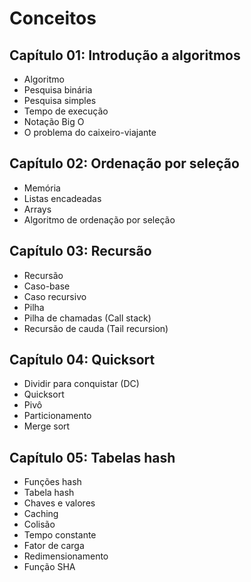 # Conceitos

## Capítulo 01: Introdução a algoritmos

- Algoritmo
- Pesquisa binária
- Pesquisa simples
- Tempo de execução
- Notação Big O
- O problema do caixeiro-viajante

## Capítulo 02: Ordenação por seleção

- Memória
- Listas encadeadas
- Arrays
- Algoritmo de ordenação por seleção

## Capítulo 03: Recursão

- Recursão
- Caso-base
- Caso recursivo
- Pilha
- Pilha de chamadas (Call stack)
- Recursão de cauda (Tail recursion)

## Capítulo 04: Quicksort

- Dividir para conquistar (DC)
- Quicksort
- Pivô
- Particionamento
- Merge sort

## Capítulo 05: Tabelas hash

- Funções hash
- Tabela hash
- Chaves e valores
- Caching
- Colisão
- Tempo constante
- Fator de carga
- Redimensionamento
- Função SHA